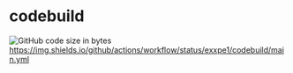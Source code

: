 # codebuild 
![GitHub code size in bytes](https://img.shields.io/github/languages/code-size/exxpe1/codebuild)
https://img.shields.io/github/actions/workflow/status/exxpe1/codebuild/main.yml
